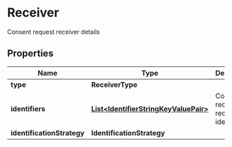 

# Receiver

Consent request receiver details

## Properties

Name | Type | Description | Notes
------------ | ------------- | ------------- | -------------
**type** | **ReceiverType** |  |  [optional]
**identifiers** | [**List&lt;IdentifierStringKeyValuePair&gt;**](IdentifierStringKeyValuePair.md) | Consent request receiver identifiers |  [optional]
**identificationStrategy** | **IdentificationStrategy** |  |  [optional]



